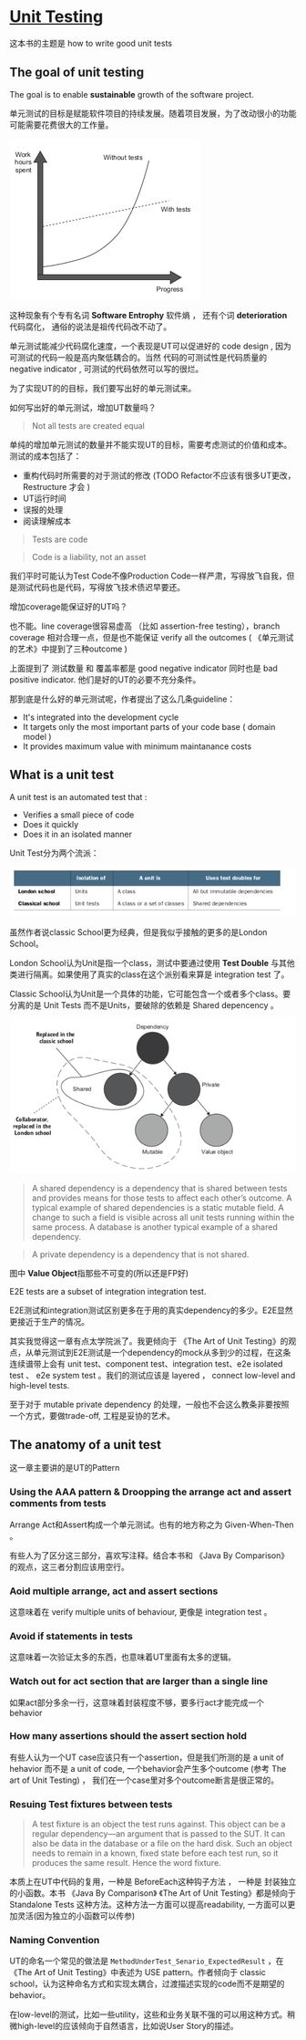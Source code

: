 # [Unit Testing](https://book.douban.com/subject/34429421/)

这本书的主题是 how to write good unit tests

## The goal of unit testing

The goal is to enable **sustainable** growth of the software project.

单元测试的目标是赋能软件项目的持续发展。随着项目发展，为了改动很小的功能可能需要花费很大的工作量。

![Software Entrophy](./softwareEntropy.png)

这种现象有个专有名词 **Software Entrophy** 软件熵 ， 还有个词 **deterioration** 代码腐化， 通俗的说法是祖传代码改不动了。

单元测试能减少代码腐化速度，一个表现是UT可以促进好的 code design , 因为可测试的代码一般是高内聚低耦合的。当然 代码的可测试性是代码质量的 negative indicator , 可测试的代码依然可以写的很烂。

为了实现UT的的目标，我们要写出好的单元测试来。

如何写出好的单元测试，增加UT数量吗？

> Not all tests are created equal

单纯的增加单元测试的数量并不能实现UT的目标，需要考虑测试的价值和成本。测试的成本包括了：

* 重构代码时所需要的对于测试的修改 (TODO Refactor不应该有很多UT更改， Restructure 才会 )
* UT运行时间
* 误报的处理
* 阅读理解成本

> Tests are code

> Code is a liability, not an asset

我们平时可能认为Test Code不像Production Code一样严肃，写得放飞自我，但是测试代码也是代码，写得放飞技术债迟早要还。

增加coverage能保证好的UT吗？

也不能。line coverage很容易虚高 （比如 assertion-free testing），branch coverage 相对合理一点，但是也不能保证 verify all the outcomes ( 《单元测试的艺术》中提到了三种outcome )

上面提到了 测试数量 和 覆盖率都是 good negative indicator 同时也是 bad positive indicator. 他们是好的UT的必要不充分条件。

那到底是什么好的单元测试呢，作者提出了这么几条guideline：

* It's integrated into the development cycle
* It targets only the most important parts of your code base ( domain model )
* It provides maximum value with minimum maintanance costs

## What is a unit test

A unit test is an automated test that :

* Verifies a small piece of code
* Does it quickly
* Does it in an isolated manner

Unit Test分为两个流派：

![UT School](./utSchool.png)

虽然作者说classic School更为经典，但是我似乎接触的更多的是London School。

London School认为Unit是指一个class，测试中要通过使用 **Test Double** 与其他类进行隔离。如果使用了真实的class在这个派别看来算是 integration test 了。

Classic School认为Unit是一个具体的功能，它可能包含一个或者多个class。要分离的是 Unit Tests 而不是Units，要破除的依赖是 Shared depencency 。

![Hierachy of dependencies](./dependency.png)

> A shared dependency is a dependency that is shared between tests and provides
means for those tests to affect each other’s outcome. A typical example of shared
dependencies is a static mutable field. A change to such a field is visible across all
unit tests running within the same process. A database is another typical example of
a shared dependency.

> A private dependency is a dependency that is not shared.

图中 **Value Object**指那些不可变的(所以还是FP好)

E2E tests are a subset of integration integration test.

E2E测试和integration测试区别更多在于用的真实dependency的多少。E2E显然更接近于生产的情况。

其实我觉得这一章有点太学院派了。我更倾向于 《The Art of Unit Testing》的观点，从单元测试到E2E测试是一个dependency的mock从多到少的过程，在这条连续谱带上会有 unit test、component test、integration test、e2e isolated test 、 e2e system test 。我们的测试应该是 layered ， connect low-level and high-level tests.

至于对于 mutable private dependency 的处理，一般也不会这么教条非要按照一个方式，要做trade-off, 工程是妥协的艺术。

## The anatomy of a unit test

这一章主要讲的是UT的Pattern

### Using the AAA pattern & Droopping the arrange act and assert comments from tests

Arrange Act和Assert构成一个单元测试。也有的地方称之为 Given-When-Then 。

有些人为了区分这三部分，喜欢写注释。结合本书和 《Java By Comparison》的观点，这三者分割应该用空行。

### Aoid multiple arrange, act and assert sections

这意味着在 verify multiple units of behaviour, 更像是 integration test 。

### Avoid if statements in tests

这意味着一次验证太多的东西，也意味着UT里面有太多的逻辑。

### Watch out for act section that are larger than a single line

如果act部分多余一行，这意味着封装程度不够，要多行act才能完成一个behavior

### How many assertions should the assert section hold

有些人认为一个UT case应该只有一个assertion，但是我们所测的是 a unit of hehavior 而不是 a unit of code, 一个behavior会产生多个outcome (参考 The art of Unit Testing) ， 我们在一个case里对多个outcome断言是很正常的。

### Resuing Test fixtures between tests

> A test fixture is an object the test runs against. This object can be a regular
dependency—an argument that is passed to the SUT. It can also be data in
the database or a file on the hard disk. Such an object needs to remain in a
known, fixed state before each test run, so it produces the same result.
Hence the word fixture.

本质上在UT中代码的复用，一种是 BeforeEach这种钩子方法 ， 一种是 封装独立的小函数。本书 《Java By Comparison》 《The Art of Unit Testing》都是倾向于 Standalone Tests 这种方法。这种方法一方面可以提高readability, 一方面可以更加灵活(因为独立的小函数可以传参)

### Naming Convention

UT的命名一个常见的做法是 ```MethodUnderTest_Senario_ExpectedResult``` ，在《The Art of Unit Testing》中表述为 USE pattern。作者倾向于 classic school，认为这种命名方式和实现太耦合，过渡描述实现的code而不是期望的behavior。

在low-level的测试，比如一些utility，这些和业务关联不强的可以用这种方式。稍微high-level的应该倾向于自然语言，比如说User Story的描述。
